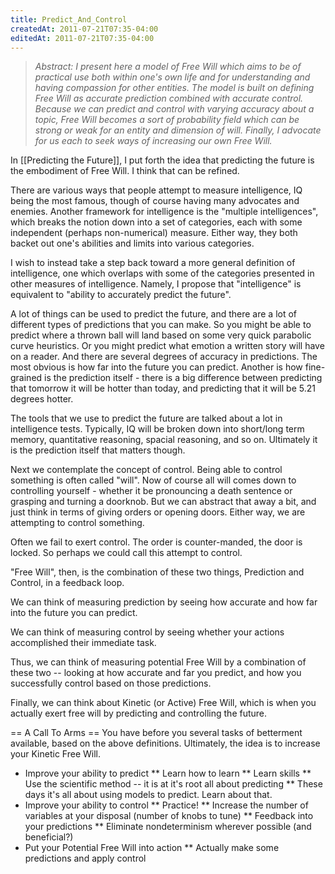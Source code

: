 ```yaml
---
title: Predict_And_Control
createdAt: 2011-07-21T07:35-04:00
editedAt: 2011-07-21T07:35-04:00
---
```


<blockquote><i>Abstract: I present here a model of Free Will which aims to be of practical use both within one's own life and for understanding and having compassion for other entities. The model is built on defining Free Will as accurate prediction combined with accurate control. Because we can predict and control with varying accuracy about a topic, Free Will becomes a sort of probability field which can be strong or weak for an entity and dimension of will. Finally, I advocate for us each to seek ways of increasing our own Free Will.</i></blockquote>

In [[Predicting the Future]], I put forth the idea that predicting the future is the embodiment of Free Will. I think that can be refined.

There are various ways that people attempt to measure intelligence, IQ being the most famous, though of course having many advocates and enemies. Another framework for intelligence is the "multiple intelligences", which breaks the notion down into a set of categories, each with some independent (perhaps non-numerical) measure. Either way, they both backet out one's abilities and limits into various categories.

I wish to instead take a step back toward a more general definition of intelligence, one which overlaps with some of the categories presented in other measures of intelligence. Namely, I propose that "intelligence" is equivalent to "ability to accurately predict the future".

A lot of things can be used to predict the future, and there are a lot of different types of predictions that you can make. So you might be able to predict where a thrown ball will land based on some very quick parabolic curve heuristics. Or you might predict what emotion a written story will have on a reader. And there are several degrees of accuracy in predictions. The most obvious is how far into the future you can predict. Another is how fine-grained is the prediction itself - there is a big difference between predicting that tomorrow it will be hotter than today, and predicting that it will be 5.21 degrees hotter.

The tools that we use to predict the future are talked about a lot in intelligence tests. Typically, IQ will be broken down into short/long term memory, quantitative reasoning, spacial reasoning, and so on. Ultimately it is the prediction itself that matters though.

Next we contemplate the concept of control. Being able to control something is often called "will". Now of course all will comes down to controlling yourself - whether it be pronouncing a death sentence or grasping and turning a doorknob. But we can abstract that away a bit, and just think in terms of giving orders or opening doors. Either way, we are attempting to control something.

Often we fail to exert control. The order is counter-manded, the door is locked. So perhaps we could call this attempt to control.

"Free Will", then, is the combination of these two things, Prediction and Control, in a feedback loop.

We can think of measuring prediction by seeing how accurate and how far into the future you can predict.

We can think of measuring control by seeing whether your actions accomplished their immediate task.

Thus, we can think of measuring potential Free Will by a combination of these two -- looking at how accurate and far you predict, and how you successfully control based on those predictions.

Finally, we can think about Kinetic (or Active) Free Will, which is when you actually exert free will by predicting and controlling the future.

== A Call To Arms ==
You have before you several tasks of betterment available, based on the above definitions. Ultimately, the idea is to increase your Kinetic Free Will.

* Improve your ability to predict
** Learn how to learn
** Learn skills
** Use the scientific method -- it is at it's root all about predicting
** These days it's all about using models to predict. Learn about that.
* Improve your ability to control
** Practice!
** Increase the number of variables at your disposal (number of knobs to tune)
** Feedback into your predictions
** Eliminate nondeterminism wherever possible (and beneficial?)
* Put your Potential Free Will into action
** Actually make some predictions and apply control


